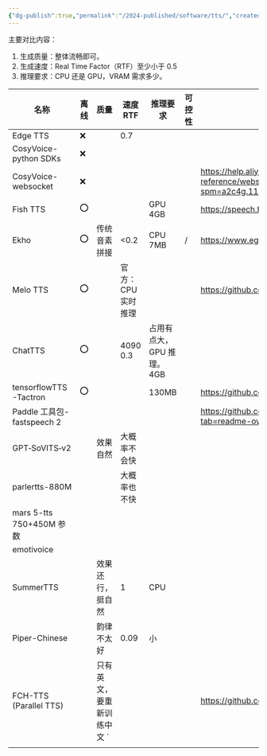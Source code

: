 ```yaml
---
{"dg-publish":true,"permalink":"/2024-published/software/tts/","created":"2024-08-25T18:25:50.531+08:00"}
---
```


主要对比内容：
1. 生成质量：整体流畅即可。
2. 生成速度：Real Time Factor（RTF）至少小于 0.5
3. 推理要求：CPU 还是 GPU，VRAM 需求多少。

| 名称                      | 离线    | 质量             | 速度 RTF      | 推理要求             | 可控性 | 链接                                                                                                                      |
| ----------------------- | ----- | -------------- | ----------- | ---------------- | --- | ----------------------------------------------------------------------------------------------------------------------- |
| Edge TTS                | ❌     |                | 0.7         |                  |     |                                                                                                                         |
| CosyVoice-python SDKs   | ❌<br> |                |             |                  |     |                                                                                                                         |
| CosyVoice-websocket     | ❌<br> |                |             |                  |     | https://help.aliyun.com/zh/isi/developer-reference/websocket-protocol-description?spm=a2c4g.11186623.0.0.748e5757uTmjSr |
| Fish TTS                | ⭕     |                |             | GPU 4GB          |     | https://speech.fish.audio/                                                                                              |
| Ekho                    | ⭕<br> | 传统音素拼接         | <0.2        | CPU 7MB          | /   | https://www.eguidedog.net/ekho.php                                                                                      |
| Melo TTS                | ⭕<br> |                | 官方：CPU 实时推理 |                  |     | https://github.com/myshell-ai/MeloTTS                                                                                   |
| ChatTTS                 | ⭕<br> |                | 4090 0.3    | 占用有点大，GPU 推理。4GB |     |                                                                                                                         |
| tensorflowTTS-Tactron   | ⭕<br> |                |             | 130MB            |     | https://github.com/Z-yq/TensorflowTTS                                                                                   |
| Paddle 工具包-fastspeech 2 |       |                |             |                  |     | https://github.com/PaddlePaddle/PaddleSpeech?tab=readme-ov-file                                                         |
| GPT‐SoVITS‐v2           |       | 效果自然           | 大概率不会快      |                  |     |                                                                                                                         |
| parlertts-880M          |       |                | 大概率也不快      |                  |     |                                                                                                                         |
| mars 5-tts 750+450M 参数  |       |                |             |                  |     |                                                                                                                         |
| emotivoice              |       |                |             |                  |     |                                                                                                                         |
| SummerTTS               |       | 效果还行，挺自然       | 1           | CPU              |     |                                                                                                                         |
| Piper-Chinese           |       | 韵律不太好          | 0.09        | 小                |     |                                                                                                                         |
| FCH-TTS (Parallel TTS)  |       | 只有英文，要重新训练中文 ` |             |                  |     | https://github.com/atomicoo/FCH-TTS<br>                                                                                 |
|                         |       |                |             |                  |     |                                                                                                                         |
